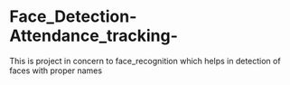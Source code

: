 # Face_Detection-Attendance_tracking-
This is project in  concern to face_recognition which helps in detection of faces with proper names
